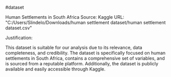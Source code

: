 #dataset

 Human Settlements in South Africa
 Source: Kaggle
 URL: "C:/Users/Slindelo/Downloads/human settlement dataset/human settlement dataset.csv" 

Justification:

This dataset is suitable for our analysis due to its relevance, data completeness, and credibility. The dataset is specifically focused on human settlements in South Africa, contains a comprehensive set of variables, and is sourced from a reputable platform. Additionally, the dataset is publicly available and easily accessible through Kaggle.
